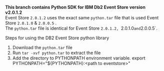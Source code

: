 **This branch contains Python SDK for IBM Db2 Event Store version v2.0.1.2** <br>
Event Store `2.0.1.2` uses the exact same `python.tar` file that is used Event Store `2.0.1.0` & `2.0.0.5` . <br>
The `python.tar` file is identical for Event Store `2.0.1.2, `2.0.1.0` and `2.0.0.5`.

Steps for using the DB2 Event Store python library

1. Download the `python.tar` file
2. Run `tar -xvf python.tar` to extract the file
3. Add the directory to PYTHONPATH environment variable. export PYTHONPATH="${PYTHONPATH}:\<path to eventstore\>"



